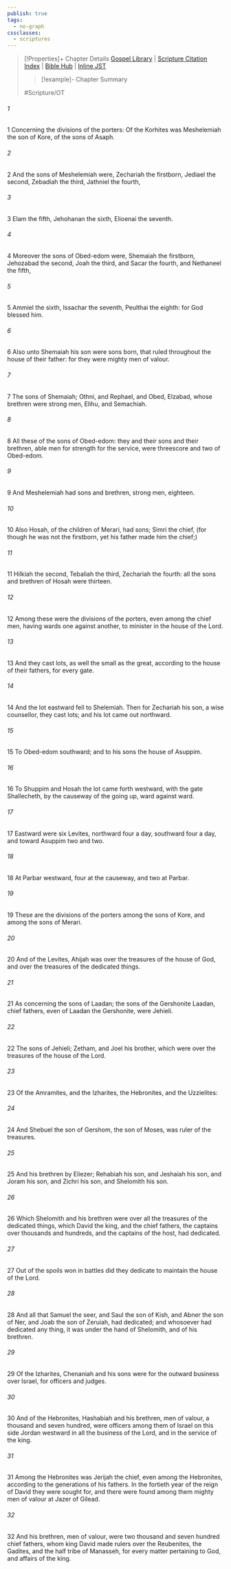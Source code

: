 ```yaml
---
publish: true
tags:
  - no-graph
cssclasses:
  - scriptures
---
```

>[!Properties]+ Chapter Details
>[Gospel Library](https://churchofjesuschrist.org/study/scriptures/ot/1-chr/26?lang=eng)    |    [Scripture Citation Index](https://scriptures.byu.edu/#0711a::c0711a)    |    [Bible Hub](https://biblehub.com/1_chronicles/26.htm)    |    [Inline JST](https://scripturetoolbox.com/html/ic/1Chronicles/26.html)
>>[!example]- Chapter Summary
>> 
> 
>
>#Scripture/OT
###### 1
1 Concerning the divisions of the porters: Of the Korhites was Meshelemiah the son of Kore, of the sons of Asaph.
###### 2
2 And the sons of Meshelemiah were, Zechariah the firstborn, Jediael the second, Zebadiah the third, Jathniel the fourth,
###### 3
3 Elam the fifth, Jehohanan the sixth, Elioenai the seventh.
###### 4
4 Moreover the sons of Obed-edom were, Shemaiah the firstborn, Jehozabad the second, Joah the third, and Sacar the fourth, and Nethaneel the fifth,
###### 5
5 Ammiel the sixth, Issachar the seventh, Peulthai the eighth: for God blessed him.
###### 6
6 Also unto Shemaiah his son were sons born, that ruled throughout the house of their father: for they were mighty men of valour.
###### 7
7 The sons of Shemaiah; Othni, and Rephael, and Obed, Elzabad, whose brethren were strong men, Elihu, and Semachiah.
###### 8
8 All these of the sons of Obed-edom: they and their sons and their brethren, able men for strength for the service, were threescore and two of Obed-edom.
###### 9
9 And Meshelemiah had sons and brethren, strong men, eighteen.
###### 10
10 Also Hosah, of the children of Merari, had sons; Simri the chief, (for though he was not the firstborn, yet his father made him the chief;)
###### 11
11 Hilkiah the second, Tebaliah the third, Zechariah the fourth: all the sons and brethren of Hosah were thirteen.
###### 12
12 Among these were the divisions of the porters, even among the chief men, having wards one against another, to minister in the house of the Lord.
###### 13
13 And they cast lots, as well the small as the great, according to the house of their fathers, for every gate.
###### 14
14 And the lot eastward fell to Shelemiah. Then for Zechariah his son, a wise counsellor, they cast lots; and his lot came out northward.
###### 15
15 To Obed-edom southward; and to his sons the house of Asuppim.
###### 16
16 To Shuppim and Hosah the lot came forth westward, with the gate Shallecheth, by the causeway of the going up, ward against ward.
###### 17
17 Eastward were six Levites, northward four a day, southward four a day, and toward Asuppim two and two.
###### 18
18 At Parbar westward, four at the causeway, and two at Parbar.
###### 19
19 These are the divisions of the porters among the sons of Kore, and among the sons of Merari.
###### 20
20 And of the Levites, Ahijah was over the treasures of the house of God, and over the treasures of the dedicated things.
###### 21
21 As concerning the sons of Laadan; the sons of the Gershonite Laadan, chief fathers, even of Laadan the Gershonite, were Jehieli.
###### 22
22 The sons of Jehieli; Zetham, and Joel his brother, which were over the treasures of the house of the Lord.
###### 23
23 Of the Amramites, and the Izharites, the Hebronites, and the Uzzielites:
###### 24
24 And Shebuel the son of Gershom, the son of Moses, was ruler of the treasures.
###### 25
25 And his brethren by Eliezer; Rehabiah his son, and Jeshaiah his son, and Joram his son, and Zichri his son, and Shelomith his son.
###### 26
26 Which Shelomith and his brethren were over all the treasures of the dedicated things, which David the king, and the chief fathers, the captains over thousands and hundreds, and the captains of the host, had dedicated.
###### 27
27 Out of the spoils won in battles did they dedicate to maintain the house of the Lord.
###### 28
28 And all that Samuel the seer, and Saul the son of Kish, and Abner the son of Ner, and Joab the son of Zeruiah, had dedicated; and whosoever had dedicated any thing, it was under the hand of Shelomith, and of his brethren.
###### 29
29 Of the Izharites, Chenaniah and his sons were for the outward business over Israel, for officers and judges.
###### 30
30 And of the Hebronites, Hashabiah and his brethren, men of valour, a thousand and seven hundred, were officers among them of Israel on this side Jordan westward in all the business of the Lord, and in the service of the king.
###### 31
31 Among the Hebronites was Jerijah the chief, even among the Hebronites, according to the generations of his fathers. In the fortieth year of the reign of David they were sought for, and there were found among them mighty men of valour at Jazer of Gilead.
###### 32
32 And his brethren, men of valour, were two thousand and seven hundred chief fathers, whom king David made rulers over the Reubenites, the Gadites, and the half tribe of Manasseh, for every matter pertaining to God, and affairs of the king.
